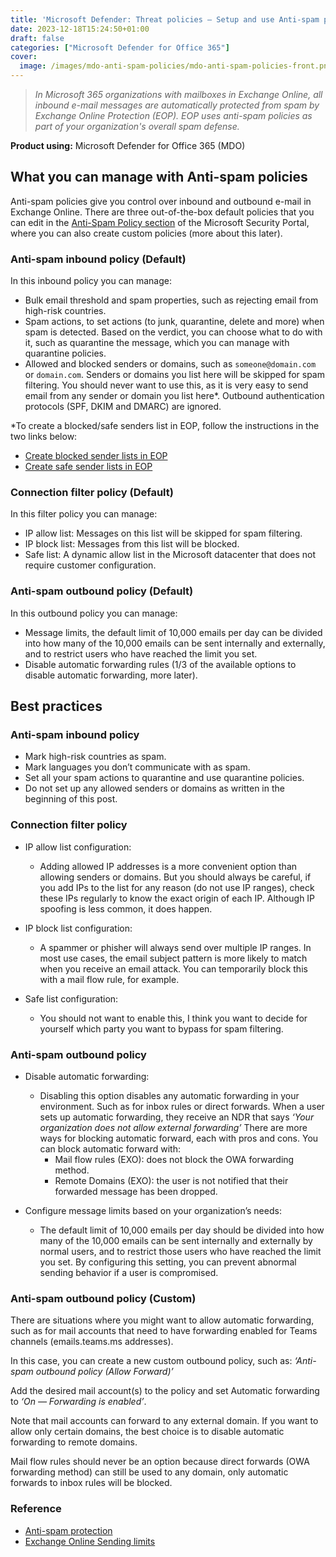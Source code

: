 ```yaml
---
title: 'Microsoft Defender: Threat policies — Setup and use Anti-spam policies'
date: 2023-12-18T15:24:50+01:00
draft: false
categories: ["Microsoft Defender for Office 365"]
cover: 
  image: /images/mdo-anti-spam-policies/mdo-anti-spam-policies-front.png
---
```


> _In Microsoft 365 organizations with mailboxes in Exchange Online, all inbound e-mail messages are automatically protected from spam by Exchange Online Protection (EOP). EOP uses anti-spam policies as part of your organization's overall spam defense._

**Product using:** Microsoft Defender for Office 365 (MDO)

## What you can manage with Anti-spam policies
Anti-spam policies give you control over inbound and outbound e-mail in Exchange Online. There are three out-of-the-box default policies that you can edit in the [Anti-Spam Policy section](https://security.microsoft.com/antispam) of the Microsoft Security Portal, where you can also create custom policies (more about this later).

### Anti-spam inbound policy (Default)
In this inbound policy you can manage:
- Bulk email threshold and spam properties, such as rejecting email from high-risk countries.
- Spam actions, to set actions (to junk, quarantine, delete and more) when spam is detected. Based on the verdict, you can choose what to do with it, such as quarantine the message, which you can manage with quarantine policies.
- Allowed and blocked senders or domains, such as ```someone@domain.com``` or ```domain.com```. Senders or domains you list here will be skipped for spam filtering. You should never want to use this, as it is very easy to send email from any sender or domain you list here*. Outbound authentication protocols (SPF, DKIM and DMARC) are ignored.

*To create a blocked/safe senders list in EOP, follow the instructions in the two links below:
- [Create blocked sender lists in EOP](https://learn.microsoft.com/en-us/microsoft-365/security/office-365-security/create-block-sender-lists-in-office-365)
- [Create safe sender lists in EOP](https://learn.microsoft.com/en-us/microsoft-365/security/office-365-security/create-safe-sender-lists-in-office-365)

### Connection filter policy (Default)
In this filter policy you can manage:
- IP allow list: Messages on this list will be skipped for spam filtering.
- IP block list: Messages from this list will be blocked.
- Safe list: A dynamic allow list in the Microsoft datacenter that does not require customer configuration.

### Anti-spam outbound policy (Default)
In this outbound policy you can manage:
- Message limits, the default limit of 10,000 emails per day can be divided into how many of the 10,000 emails can be sent internally and externally, and to restrict users who have reached the limit you set.
- Disable automatic forwarding rules (1/3 of the available options to disable automatic forwarding, more later).

## Best practices

### Anti-spam inbound policy
- Mark high-risk countries as spam.
- Mark languages you don’t communicate with as spam.
- Set all your spam actions to quarantine and use quarantine policies.
- Do not set up any allowed senders or domains as written in the beginning of this post.

### Connection filter policy
- IP allow list configuration:
    - Adding allowed IP addresses is a more convenient option than allowing senders or domains. But you should always be careful, if you add IPs to the list for any reason (do not use IP ranges), check these IPs regularly to know the exact origin of each IP. Although IP spoofing is less common, it does happen.

- IP block list configuration:
    - A spammer or phisher will always send over multiple IP ranges. In most use cases, the email subject pattern is more likely to match when you receive an email attack. You can temporarily block this with a mail flow rule, for example.

- Safe list configuration:
    - You should not want to enable this, I think you want to decide for yourself which party you want to bypass for spam filtering.

### Anti-spam outbound policy
- Disable automatic forwarding:
    - Disabling this option disables any automatic forwarding in your environment. Such as for inbox rules or direct forwards. When a user sets up automatic forwarding, they receive an NDR that says _‘Your organization does not allow external forwarding’_ There are more ways for blocking automatic forward, each with pros and cons. You can block automatic forward with:
        - Mail flow rules (EXO): does not block the OWA forwarding method.
        - Remote Domains (EXO): the user is not notified that their forwarded message has been dropped.

- Configure message limits based on your organization’s needs:
    -  The default limit of 10,000 emails per day should be divided into how many of the 10,000 emails can be sent internally and externally by normal users, and to restrict those users who have reached the limit you set. By configuring this setting, you can prevent abnormal sending behavior if a user is compromised.

### Anti-spam outbound policy (Custom)
There are situations where you might want to allow automatic forwarding, such as for mail accounts that need to have forwarding enabled for Teams channels (emails.teams.ms addresses).

In this case, you can create a new custom outbound policy, such as: _‘Anti-spam outbound policy (Allow Forward)’_

Add the desired mail account(s) to the policy and set Automatic forwarding to _‘On — Forwarding is enabled’_.

Note that mail accounts can forward to any external domain. If you want to allow only certain domains, the best choice is to disable automatic forwarding to remote domains.

Mail flow rules should never be an option because direct forwards (OWA forwarding method) can still be used to any domain, only automatic forwards to inbox rules will be blocked.

### Reference
- [Anti-spam protection](https://learn.microsoft.com/en-us/microsoft-365/security/office-365-security/anti-spam-protection-about)
- [Exchange Online Sending limits](https://learn.microsoft.com/en-us/office365/servicedescriptions/exchange-online-service-description/exchange-online-limits#sending-limits)